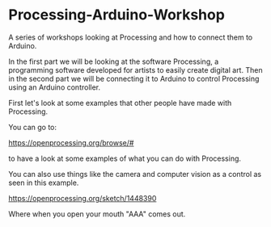 # Processing-Arduino-Workshop
A series of workshops looking at Processing and how to connect them to Arduino.

In the first part we will be looking at the software Processing, a programming software developed for artists to easily create digital art. Then in the second part we will be connecting it to Arduino to control Processing using an Arduino controller. 

First let's look at some examples that other people have made with Processing.

You can go to:

https://openprocessing.org/browse/#

to have a look at some examples of what you can do with Processing. 



You can also use things like the camera and computer vision as a control as seen in this example. 

https://openprocessing.org/sketch/1448390

Where when you open your mouth "AAA" comes out. 

